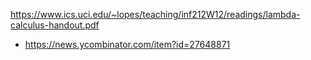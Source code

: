 https://www.ics.uci.edu/~lopes/teaching/inf212W12/readings/lambda-calculus-handout.pdf
* https://news.ycombinator.com/item?id=27648871